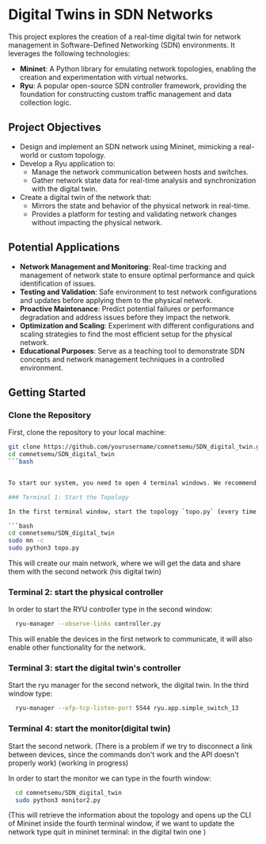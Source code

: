  # Digital Twins in SDN Networks
 
 This project explores the creation of a real-time digital twin for network management in Software-Defined Networking (SDN) environments. It leverages the following technologies:

 - **Mininet**: A Python library for emulating network topologies, enabling the creation and experimentation with virtual networks.
 - **Ryu**: A popular open-source SDN controller framework, providing the foundation for constructing custom traffic management and data collection logic.
 ## Project Objectives

 - Design and implement an SDN network using Mininet, mimicking a real-world or custom topology.
 - Develop a Ryu application to:
   - Manage the network communication between hosts and switches.
   - Gather network state data for real-time analysis and synchronization with the digital twin.
 - Create a digital twin of the network that:
   - Mirrors the state and behavior of the physical network in real-time.
   - Provides a platform for testing and validating network changes without impacting the physical network.

 ## Potential Applications

 - **Network Management and Monitoring**: Real-time tracking and management of network state to ensure optimal performance and quick identification of issues.
 - **Testing and Validation**: Safe environment to test network configurations and updates before applying them to the physical network.
 - **Proactive Maintenance**: Predict potential failures or performance degradation and address issues before they impact the network.
 - **Optimization and Scaling**: Experiment with different configurations and scaling strategies to find the most efficient setup for the physical network.
 - **Educational Purposes**: Serve as a teaching tool to demonstrate SDN concepts and network management techniques in a controlled environment.


 ## Getting Started
 ### Clone the Repository

 First, clone the repository to your local machine:

 ```bash
 git clone https://github.com/yourusername/comnetsemu/SDN_digital_twin.git
 cd comnetsemu/SDN_digital_twin
 ```bash


 To start our system, you need to open 4 terminal windows. We recommend using `tmux` to parallelize the environment effectively.

 ### Terminal 1: Start the Topology

 In the first terminal window, start the topology `topo.py` (every time we start the network, we need to clean the previous Mininet instance):

 ```bash
 cd comnetsemu/SDN_digital_twin
 sudo mn -c 
 sudo python3 topo.py
 ```

 This will create our main network, where we will get the data and share them with the second network (his digital twin)
 ### Terminal 2: start the physical controller

 In order to start the RYU controller type in the second window:

 ```bash
   ryu-manager --observe-links controller.py
 ```

 This will enable the devices in the first network to communicate, it will also enable other functionality for the network.
 ### Terminal 3: start the digital twin's controller
 Start the ryu manager for the second network, the digital twin.
 In the third window type:
 ```bash
   ryu-manager --ofp-tcp-listen-port 5544 ryu.app.simple_switch_13
 ```

 ### Terminal 4: start the monitor(digital twin)
 Start the second network.
 (There is a problem if we try to disconnect a link between devices, since the commands don't work and the API doesn't properly work) (working in progress) 
 
 In order to start the monitor we can type in the fourth window: 

 ```bash
   cd comnetsemu/SDN_digital_twin
   sudo python3 monitor2.py
 ```

 (This will retrieve the information about the topology and opens up the CLI of Mininet inside the fourth terminal window, if we want to update the network type quit in mininet terminal: in the digital twin one )
